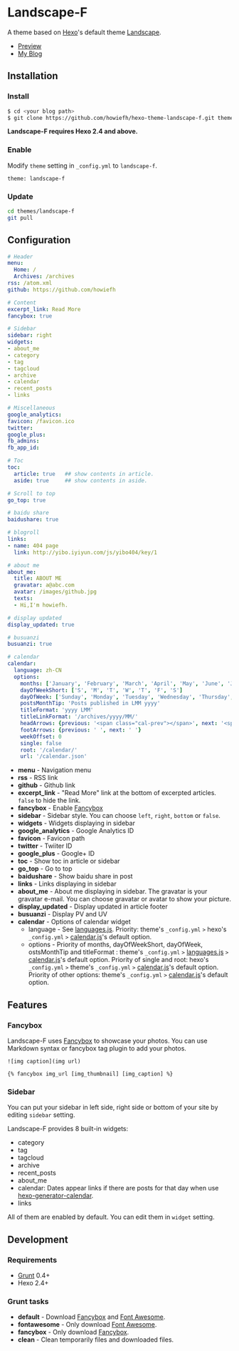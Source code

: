 # Landscape-F

A theme based on [Hexo]'s default theme [Landscape].

- [Preview](http://howiefh.github.io/hexo-theme-landscape-f/)
- [My Blog](http://howiefh.github.io/2014/04/20/hexo-optimize-and-my-theme-landscape-f/)

## Installation

### Install

``` bash
$ cd <your blog path>
$ git clone https://github.com/howiefh/hexo-theme-landscape-f.git themes/landscape-f
```

**Landscape-F requires Hexo 2.4 and above.**

### Enable

Modify `theme` setting in `_config.yml` to `landscape-f`.

```
theme: landscape-f
```

### Update

``` bash
cd themes/landscape-f
git pull
```

## Configuration

``` yml
# Header
menu:
  Home: /
  Archives: /archives
rss: /atom.xml
github: https://github.com/howiefh

# Content
excerpt_link: Read More
fancybox: true

# Sidebar
sidebar: right
widgets:
- about_me
- category
- tag
- tagcloud
- archive
- calendar
- recent_posts
- links

# Miscellaneous
google_analytics:
favicon: /favicon.ico
twitter:
google_plus:
fb_admins:
fb_app_id:

# Toc
toc:
  article: true   ## show contents in article.
  aside: true     ## show contents in aside.

# Scroll to top
go_top: true

# baidu share
baidushare: true

# blogroll
links:
- name: 404 page
  link: http://yibo.iyiyun.com/js/yibo404/key/1

# about me
about_me:
  title: ABOUT ME
  gravatar: a@abc.com
  avatar: /images/github.jpg
  texts:
  - Hi,I'm howiefh.

# display updated
display_updated: true

# busuanzi
busuanzi: true

# calendar
calendar:
  language: zh-CN
  options:
    months: ['January', 'February', 'March', 'April', 'May', 'June', 'July', 'August', 'September', 'October', 'November', 'December']
    dayOfWeekShort: ['S', 'M', 'T', 'W', 'T', 'F', 'S']
    dayOfWeek: ['Sunday', 'Monday', 'Tuesday', 'Wednesday', 'Thursday', 'Friday', 'Saturday']
    postsMonthTip: 'Posts published in LMM yyyy'
    titleFormat: 'yyyy LMM'
    titleLinkFormat: '/archives/yyyy/MM/'
    headArrows: {previous: '<span class="cal-prev"></span>', next: '<span class="cal-next"></span>'}
    footArrows: {previous: ' ', next: ' '}
    weekOffset: 0
    single: false
    root: '/calendar/'
    url: '/calendar.json'
```

- **menu** - Navigation menu
- **rss** - RSS link
- **github** - Github link
- **excerpt_link** - "Read More" link at the bottom of excerpted articles. `false` to hide the link.
- **fancybox** - Enable [Fancybox]
- **sidebar** - Sidebar style. You can choose `left`, `right`, `bottom` or `false`.
- **widgets** - Widgets displaying in sidebar
- **google_analytics** - Google Analytics ID
- **favicon** - Favicon path
- **twitter** - Twiiter ID
- **google_plus** - Google+ ID
- **toc** - Show toc in article or sidebar
- **go_top** - Go to top
- **baidushare** - Show baidu share in post
- **links** - Links displaying in sidebar
- **about_me** - About me displaying in sidebar. The gravatar is your gravatar e-mail. You can choose gravatar or avatar to show your picture.
- **display_updated** - Display updated in article footer
- **busuanzi** - Display PV and UV
- **calendar** - Options of calendar widget
    - language - See [languages.js]. Priority: theme's `_config.yml` `>` hexo's `_config.yml` `>` [calendar.js]'s default option.
    - options - Priority of months, dayOfWeekShort, dayOfWeek, ostsMonthTip and titleFormat : theme's `_config.yml` `>` [languages.js] `>` [calendar.js]'s default option. Priority of single and root: hexo's `_config.yml` `>` theme's `_config.yml` `>` [calendar.js]'s default option. Priority of other options: theme's `_config.yml` `>` [calendar.js]'s default option.

## Features

### Fancybox

Landscape-F uses [Fancybox] to showcase your photos. You can use Markdown syntax or fancybox tag plugin to add your photos.

```
![img caption](img url)

{% fancybox img_url [img_thumbnail] [img_caption] %}
```

### Sidebar

You can put your sidebar in left side, right side or bottom of your site by editing `sidebar` setting.

Landscape-F provides 8 built-in widgets:

- category
- tag
- tagcloud
- archive
- recent_posts
- about_me
- calendar: Dates appear links if there are posts for that day when use [hexo-generator-calendar].
- links

All of them are enabled by default. You can edit them in `widget` setting.

## Development

### Requirements

- [Grunt] 0.4+
- Hexo 2.4+

### Grunt tasks

- **default** - Download [Fancybox] and [Font Awesome].
- **fontawesome** - Only download [Font Awesome].
- **fancybox** - Only download [Fancybox].
- **clean** - Clean temporarily files and downloaded files.

[Hexo]: https://hexo.io/
[Fancybox]: http://fancyapps.com/fancybox/
[Font Awesome]: http://fontawesome.io/
[Grunt]: http://gruntjs.com/
[Landscape]: https://github.com/hexojs/hexo-theme-landscape
[hexo-generator-calendar]: https://github.com/howiefh/hexo-generator-calendar
[languages.js]:https://github.com/howiefh/hexo-theme-landscape-f/blob/master/source/js/languages.js
[calendar.js]:https://github.com/howiefh/hexo-theme-landscape-f/blob/master/source/js/calendar.js
